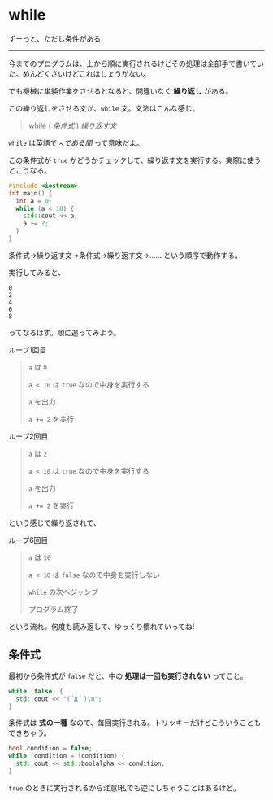 # while

ずーっと、ただし条件がある

---

今までのプログラムは、上から順に実行されるけどその処理は全部手で書いていた。めんどくさいけどこれはしょうがない。

でも機械に単純作業をさせるとなると、間違いなく **繰り返し** がある。

この繰り返しをさせる文が、`while` 文。文法はこんな感じ。

> while ( *条件式* ) *繰り返す文*

`while` は英語で *~である間* って意味だよ。

この条件式が `true` かどうかチェックして、繰り返す文を実行する。実際に使うとこうなる。

```cpp
#include <iostream>
int main() {
  int a = 0;
  while (a < 10) {
    std::cout << a;
    a += 2;
  }
}
```

条件式→繰り返す文→条件式→繰り返す文→…… という順序で動作する。

実行してみると、

```
0
2
4
6
8
```

ってなるはず。順に追ってみよう。

ループ1回目

> `a` は `0`
>
> `a < 10` は `true` なので中身を実行する
>
> `a` を出力
>
> `a += 2` を実行


ループ2回目

> `a` は `2`
>
> `a < 10` は `true` なので中身を実行する
>
> `a` を出力
>
> `a += 2` を実行

という感じで繰り返されて、

ループ6回目

> `a` は `10`
>
> `a < 10` は `false` なので中身を実行しない
>
> `while` の次へジャンプ
>
> プログラム終了

という流れ。何度も読み返して、ゆっくり慣れていってね!


## 条件式

最初から条件式が `false` だと、中の **処理は一回も実行されない** ってこと。

```cpp
while (false) {
  std::cout << "(´д｀)\n";
}
```

条件式は **式の一種** なので、毎回実行される。トリッキーだけどこういうこともできちゃう。

```cpp
bool condition = false;
while (condition = !condition) {
  std::cout << std::boolalpha << condition;
}
```

`true` のときに実行されるから注意!私でも逆にしちゃうことはあるけど。
